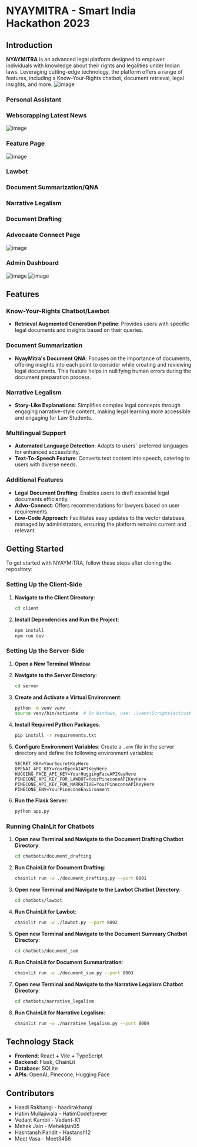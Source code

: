 # NYAYMITRA - Smart India Hackathon 2023

## Introduction
**NYAYMITRA** is an advanced legal platform designed to empower individuals with knowledge about their rights and legalities under Indian laws. Leveraging cutting-edge technology, the platform offers a range of features, including a Know-Your-Rights chatbot, document retrieval, legal insights, and more.
![image](https://github.com/haadirakhangi/Smart-India-hackathon-2023/assets/95705972/93ecb945-d917-4d46-9e84-5ab7f722a405)


### Personal Assistant


### Webscrapping Latest News
![image](https://github.com/haadirakhangi/Smart-India-hackathon-2023/assets/95705972/9b27ce1a-a430-4411-ba1c-43bb30c690d7)



### Feature Page 
![image](https://github.com/haadirakhangi/Smart-India-hackathon-2023/assets/95705972/d57dfe11-4bf4-450d-b162-c642965f286e)



### Lawbot


### Document Summarization/QNA


### Narrative Legalism


### Document Drafting



### Advocaate Connect Page
![image](https://github.com/haadirakhangi/Smart-India-hackathon-2023/assets/95705972/fbb4b94e-7629-492d-b532-91610d5fa03a)


### Admin Dashboard
![image](https://github.com/haadirakhangi/Smart-India-hackathon-2023/assets/95705972/e345424c-2afe-45a6-a78e-204b8d32f595)
![image](https://github.com/haadirakhangi/Smart-India-hackathon-2023/assets/95705972/67519998-6710-435c-b69f-292d4676a797)



## Features

### Know-Your-Rights Chatbot/Lawbot
- **Retrieval Augmented Generation Pipeline**: Provides users with specific legal documents and insights based on their queries.

### Document Summarization
- **NyayMitra's Document QNA**: Focuses on the importance of documents, offering insights into each point to consider while creating and reviewing legal documents. This feature helps in nullifying human errors during the document preparation process.

### Narrative Legalism
- **Story-Like Explanations**: Simplifies complex legal concepts through engaging narrative-style content, making legal learning more accessible and engaging for Law Students.

### Multilingual Support
- **Automated Language Detection**: Adapts to users' preferred languages for enhanced accessibility.
- **Text-To-Speech Feature**: Converts text content into speech, catering to users with diverse needs.


### Additional Features
- **Legal Document Drafting**: Enables users to draft essential legal documents efficiently.
- **Advo-Connect**: Offers recommendations for lawyers based on user requirements.
- **Low-Code Approach**: Facilitates easy updates to the vector database, managed by administrators, ensuring the platform remains current and relevant.



## Getting Started
To get started with NYAYMITRA, follow these steps after cloning the repository:

### Setting Up the Client-Side
1. **Navigate to the Client Directory**:
   ```bash
   cd client
   ```

2. **Install Dependencies and Run the Project**:
   ```bash
   npm install
   npm run dev
   ```

### Setting Up the Server-Side
1. **Open a New Terminal Window**.

2. **Navigate to the Server Directory**:
   ```bash
   cd server
   ```

3. **Create and Activate a Virtual Environment**:
   ```bash
   python -m venv venv
   source venv/bin/activate  # On Windows, use: .\venv\Scripts\activate
   ```

4. **Install Required Python Packages**:
   ```bash
   pip install -r requirements.txt
   ```

5. **Configure Environment Variables**:
   Create a `.env` file in the server directory and define the following environment variables:
   ```env
   SECRET_KEY=YourSecretKeyHere
   OPENAI_API_KEY=YourOpenAIAPIKeyHere
   HUGGING_FACE_API_KEY=YourHuggingFaceAPIKeyHere
   PINECONE_API_KEY_FOR_LAWBOT=YourPineconeAPIKeyHere
   PINECONE_API_KEY_FOR_NARRATIVE=YourPineconeAPIKeyHere
   PINECONE_ENV=YourPineconeEnvironment
   ```

6. **Run the Flask Server**:
   ```bash
   python app.py
   ```

### Running ChainLit for Chatbots
1. **Open new Terminal and Navigate to the Document Drafting Chatbot Directory**:
   ```bash
   cd chatbots/document_drafting
   ```

2. **Run ChainLit for Document Drafting**:
   ```bash
   chainlit run -w ./document_drafting.py --port 8001
   ```

3. **Open new Terminal and Navigate to the Lawbot Chatbot Directory**:
   ```bash
   cd chatbots/lawbot
   ```

4. **Run ChainLit for Lawbot**:
   ```bash
   chainlit run -w ./lawbot.py --port 8002
   ```
   
5. **Open new Terminal and Navigate to the Document Summary Chatbot Directory**:
   ```bash
   cd chatbots/document_sum
   ```
   
6. **Run ChainLit for Document Summarization**:
   ```bash
   chainlit run -w ./document_sum.py --port 8003
   ```
7. **Open new Terminal and Navigate to the Narrative Legalism Chatbot Directory**:
   ```bash
   cd chatbots/narrative_legalism
   ```

8. **Run ChainLit for Narrative Legalism**:
   ```bash
   chainlit run -w ./narrative_legalism.py --port 8004
   ```


## Technology Stack
- **Frontend**: React + Vite + TypeScript
- **Backend**: Flask, ChainLit
- **Database**: SQLite
- **APIs**: OpenAI, Pinecone, Hugging Face

## Contributors
- Haadi Rakhangi - haadirakhangi
- Hatim Mullajiwala - HatimCodeforever
- Vedant Kambli - Vedant-K1
- Mehek Jain - Mehekjain05
- Hashtansh Pandit - Hastansh12
- Meet Vasa - Meet3456

